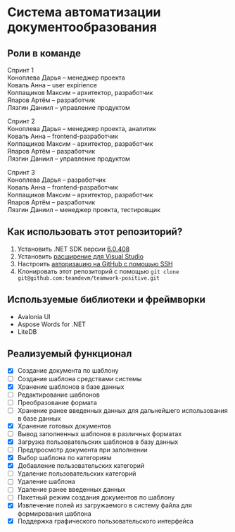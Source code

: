# Cистема автоматизации документообразования

## Роли в команде  
Спринт 1  
Коноплева Дарья – менеджер проекта  
Коваль Анна – user expirience  
Колпащиков Максим – архитектор, разработчик  
Япаров Артём – разработчик  
Лязгин Даниил – управление продуктом

Спринт 2  
Коноплева Дарья – менеджер проекта, аналитик  
Коваль Анна – frontend-разработчик  
Колпащиков Максим – архитектор, разработчик  
Япаров Артём – разработчик  
Лязгин Даниил – управление продуктом  

Спринт 3  
Коноплева Дарья – разработчик  
Коваль Анна – frontend-разработчик  
Колпащиков Максим – архитектор, разработчик  
Япаров Артём – разработчик  
Лязгин Даниил – менеджер проекта, тестировщик

## Как использовать этот репозиторий?

1. Установить .NET SDK версии [6.0.408](https://dotnet.microsoft.com/en-us/download/dotnet/6.0)
2. Установить [расширение для Visual Studio](https://marketplace.visualstudio.com/items?itemName=AvaloniaTeam.AvaloniaVS)
3. Настроить [авторизацию на GitHub с помощью SSH](https://docs.github.com/ru/get-started/getting-started-with-git/about-remote-repositories#cloning-with-ssh-urls)
4. Клонировать этот репозиторий с помощью `git clone git@github.com:teamdevm/teamwork-positive.git`

## Используемые библиотеки и фреймворки

- Avalonia UI
- Aspose Words for .NET
- LiteDB

## Реализуемый функционал

- [x] Создание документа по шаблону
- [ ] Создание шаблона средствами системы
- [x] Хранение шаблонов в базе данных
- [ ] Редактирование шаблонов
- [ ] Преобразование формата
- [ ] Хранение ранее введенных данных для дальнейшего использования в базе данных
- [x] Хранение готовых документов
- [ ] Вывод заполненных шаблонов в различных форматах
- [x] Загрузка пользовательских шаблонов в базу данных
- [ ] Предпросмотр документа при заполнении
- [x] Выбор шаблона по категориям
- [x] Добавление пользовательских категорий
- [ ] Удаление пользовательских категорий
- [ ] Удаление шаблона
- [ ] Удаление ранее введенных данных
- [ ] Пакетный режим создания документов по шаблону
- [x] Извлечение полей из загружаемого в систему файла для формирования шаблона
- [x] Поддержка графического пользовательского интерфейса
